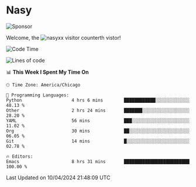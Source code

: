# Nasy

<!--
<p align="center">
<img height="200" src="https://github-readme-stats.vercel.app/api?username=nasyxx&count_private=true&show_icons=true&theme=dracula&include_all_commits=true"/>
<img height="200" src="https://github-readme-stats.vercel.app/api/top-langs/?username=nasyxx&theme=dracula&hide=html,jupyter+notebook&count_private=true&show_icons=true"/>
</p>

  
----------------
-->

![Sponsor](https://img.shields.io/static/v1.svg?label=Sponsor&message=%E2%9D%A4&logo=GitHub&style=flat&color=pink)
 
Welcome, the ![nasyxx visitor counter](https://count.getloli.com/get/@nasyxx?theme=rule34)th vistor!
 
<!--START_SECTION:waka-->
![Code Time](http://img.shields.io/badge/Code%20Time-4%2C381%20hrs%2057%20mins-blue)

![Lines of code](https://img.shields.io/badge/From%20Hello%20World%20I%27ve%20Written-6.3%20million%20lines%20of%20code-blue)

📊 **This Week I Spent My Time On** 

```text
🕑︎ Time Zone: America/Chicago

💬 Programming Languages: 
Python                   4 hrs 6 mins        ████████████░░░░░░░░░░░░░   48.13 % 
Other                    2 hrs 24 mins       ███████░░░░░░░░░░░░░░░░░░   28.20 % 
YAML                     56 mins             ███░░░░░░░░░░░░░░░░░░░░░░   11.02 % 
Org                      30 mins             ██░░░░░░░░░░░░░░░░░░░░░░░   06.05 % 
Git                      14 mins             █░░░░░░░░░░░░░░░░░░░░░░░░   02.78 % 

🔥 Editors: 
Emacs                    8 hrs 31 mins       █████████████████████████   100.00 % 
```


 Last Updated on 10/04/2024 21:48:09 UTC
<!--END_SECTION:waka-->

<!-- ![visitors](https://visitor-badge.laobi.icu/badge?page_id=nasyxx.nasyxx) -->
